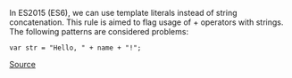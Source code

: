 In ES2015 (ES6), we can use template literals instead of string concatenation.
This rule is aimed to flag usage of + operators with strings.
The following patterns are considered problems:

```
var str = "Hello, " + name + "!";

```

[Source](http://eslint.org/docs/rules/prefer-template)
